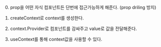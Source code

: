 0. prop을 어떤 자식 컴포넌트든 단번에 접근가능하게 해준다. ﻿(prop driling 방지)



1. createContext로 context를 생성한다.



2. context.Provider로 컴포넌트를 감싸주고 value로 값을 전달해준다.



3. useContext를 통해 context값을 사용할 수 있다.